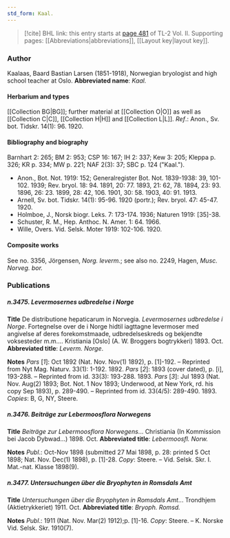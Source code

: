 ```yaml
---
std_form: Kaal.
---
```


> [!cite] BHL link: this entry starts at [page 481](https://www.biodiversitylibrary.org/page/33068723) of TL-2 Vol. II.
> Supporting pages: [[Abbreviations|abbreviations]], [[Layout key|layout key]].

### Author

Kaalaas, Baard Bastian Larsen (1851-1918), Norwegian bryologist and high school teacher at Oslo. 
**Abbreviated name**: *Kaal.*

#### Herbarium and types

[[Collection BG|BG]]; further material at [[Collection O|O]] as well as [[Collection C|C]], [[Collection H|H]] and [[Collection L|L]].
*Ref*.: Anon., Sv. bot. Tidskr. 14(1): 96. 1920.

#### Bibliography and biography

Barnhart 2: 265; BM 2: 953; CSP 16: 167; IH 2: 337; Kew 3: 205; Kleppa p. 326; KR p. 334; MW p. 221; NAF 2(3): 37; SBC p. 124 ("Kaal.").
- Anon., Bot. Not. 1919: 152; Generalregister Bot. Not. 1839-1938: 39, 101-102. 1939; Rev. bryol. 18: 94. 1891, 20: 77. 1893, 21: 62, 78. 1894, 23: 93. 1896, 26: 23. 1899, 28: 42, 106. 1901, 30: 58. 1903, 40: 91. 1913.
- Arnell, Sv. bot. Tidskr. 14(1): 95-96. 1920 (portr.); Rev. bryol. 47: 45-47. 1920.
- Holmboe, J., Norsk biogr. Leks. 7: 173-174. 1936; Naturen 1919: \[35\]-38.
- Schuster, R. M., Hep. Anthoc. N. Amer. 1: 64. 1966.
- Wille, Overs. Vid. Selsk. Moter 1919: 102-106. 1920.

#### Composite works

See no. 3356, Jörgensen, *Norg. leverm.*; see also no. 2249, Hagen, *Musc. Norveg. bor.*

### Publications

##### n.3475. Levermosernes udbredelse i Norge

**Title**
De distributione hepaticarum in Norvegia. *Levermosernes udbredelse i Norge*. Fortegnelse over de i Norge hidtil iagttagne levermoser med angivelse af deres forekomstmaade, udbredelseskreds og bekjendte voksesteder m.m.... Kristiania \[Oslo\] (A. W. Broggers bogtrykkeri) 1893. Oct.
**Abbreviated title**: *Leverm. Norge*.

**Notes**
*Pars* \[*1*\]: Oct 1892 (Nat. Nov. Nov(1) 1892), p. \[1\]-192. – Reprinted from Nyt Mag. Naturv. 33(1): 1-192. 1892.
*Pars* \[*2*\]: 1893 (cover dated), p. \[i\], 193-288. – Reprinted from id. 33(3): 193-288. 1893.
*Pars* \[*3*\]: Jul 1893 (Nat. Nov. Aug(2) 1893; Bot. Not. 1 Nov 1893; Underwood, at New York, rd. his copy Sep 1893), p. 289-490. – Reprinted from id. 33(4/5): 289-490. 1893.
*Copies*: B, G, NY, Steere.

##### n.3476. Beiträge zur Lebermoosflora Norwegens

**Title**
*Beiträge zur Lebermoosflora Norwegens*... Christiania (In Kommission bei Jacob Dybwad...) 1898. Oct.
**Abbreviated title**: *Lebermoosfl. Norw.*

**Notes**
*Publ*.: Oct-Nov 1898 (submitted 27 Mai 1898, p. 28: printed 5 Oct 1898; Nat. Nov. Dec(1) 1898), p. \[1\]-28. *Copy*: Steere. – Vid. Selsk. Skr. I. Mat.-nat. Klasse 1898(9).

##### n.3477. Untersuchungen über die Bryophyten in Romsdals Amt

**Title**
*Untersuchungen über die Bryophyten in Romsdals Amt*... Trondhjem (Aktietrykkeriet) 1911. Oct.
**Abbreviated title**: *Bryoph. Romsd.*

**Notes**
*Publ*.: 1911 (Nat. Nov. Mar(2) 1912);p. \[1\]-16. *Copy*: Steere. – K. Norske Vid. Selsk. Skr. 1910(7).

